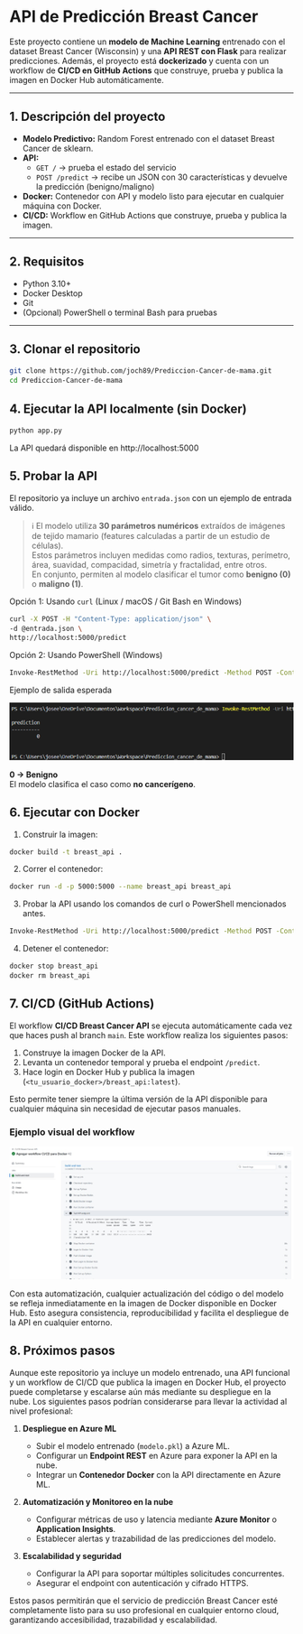 # API de Predicción Breast Cancer

Este proyecto contiene un **modelo de Machine Learning** entrenado con el dataset Breast Cancer (Wisconsin) y una **API REST con Flask** para realizar predicciones. Además, el proyecto está **dockerizado** y cuenta con un workflow de **CI/CD en GitHub Actions** que construye, prueba y publica la imagen en Docker Hub automáticamente.

---

## 1. Descripción del proyecto

- **Modelo Predictivo:** Random Forest entrenado con el dataset Breast Cancer de sklearn.
- **API:**  
  - `GET /` → prueba el estado del servicio  
  - `POST /predict` → recibe un JSON con 30 características y devuelve la predicción (benigno/maligno)
- **Docker:** Contenedor con API y modelo listo para ejecutar en cualquier máquina con Docker.
- **CI/CD:** Workflow en GitHub Actions que construye, prueba y publica la imagen.

---

## 2. Requisitos

- Python 3.10+
- Docker Desktop
- Git
- (Opcional) PowerShell o terminal Bash para pruebas

---

## 3. Clonar el repositorio

```bash
git clone https://github.com/joch89/Prediccion-Cancer-de-mama.git
cd Prediccion-Cancer-de-mama
```

## 4. Ejecutar la API localmente (sin Docker)

```bash
python app.py
```
La API quedará disponible en http://localhost:5000

## 5. Probar la API
El repositorio ya incluye un archivo `entrada.json` con un ejemplo de entrada válido.

> ℹ️ El modelo utiliza **30 parámetros numéricos** extraídos de imágenes de tejido mamario (features calculadas a partir de un estudio de células).  
> Estos parámetros incluyen medidas como radios, texturas, perímetro, área, suavidad, compacidad, simetría y fractalidad, entre otros.  
> En conjunto, permiten al modelo clasificar el tumor como **benigno (0)** o **maligno (1)**.


Opción 1: Usando `curl` (Linux / macOS / Git Bash en Windows)
```bash
curl -X POST -H "Content-Type: application/json" \
-d @entrada.json \
http://localhost:5000/predict
```

Opción 2: Usando PowerShell (Windows)
```bash
Invoke-RestMethod -Uri http://localhost:5000/predict -Method POST -ContentType "application/json" -Body (Get-Content .\entrada.json -Raw)
```  

Ejemplo de salida esperada

![Resultado esperado](images/image1.png)

**0 → Benigno**  
  El modelo clasifica el caso como **no cancerígeno**.  

## 6. Ejecutar con Docker
1. Construir la imagen:
```bash
docker build -t breast_api .
```

2. Correr el contenedor:
```bash
docker run -d -p 5000:5000 --name breast_api breast_api
```

3. Probar la API usando los comandos de curl o PowerShell mencionados antes.
```bash
Invoke-RestMethod -Uri http://localhost:5000/predict -Method POST -ContentType "application/json" -Body (Get-Content .\entrada.json -Raw)
```

4. Detener el contenedor:
```bash
docker stop breast_api
docker rm breast_api
```

## 7. CI/CD (GitHub Actions)

El workflow **CI/CD Breast Cancer API** se ejecuta automáticamente cada vez que haces push al branch `main`. Este workflow realiza los siguientes pasos:

1. Construye la imagen Docker de la API.
2. Levanta un contenedor temporal y prueba el endpoint `/predict`.
3. Hace login en Docker Hub y publica la imagen (`<tu_usuario_docker>/breast_api:latest`).

Esto permite tener siempre la última versión de la API disponible para cualquier máquina sin necesidad de ejecutar pasos manuales.

### Ejemplo visual del workflow

![Workflow CI/CD](images/image2.png)

Con esta automatización, cualquier actualización del código o del modelo se refleja inmediatamente en la imagen de Docker disponible en Docker Hub. Esto asegura consistencia, reproducibilidad y facilita el despliegue de la API en cualquier entorno.

## 8. Próximos pasos

Aunque este repositorio ya incluye un modelo entrenado, una API funcional y un workflow de CI/CD que publica la imagen en Docker Hub, el proyecto puede completarse y escalarse aún más mediante su despliegue en la nube. Los siguientes pasos podrían considerarse para llevar la actividad al nivel profesional:

1. **Despliegue en Azure ML**  
   - Subir el modelo entrenado (`modelo.pkl`) a Azure ML.  
   - Configurar un **Endpoint REST** en Azure para exponer la API en la nube.  
   - Integrar un **Contenedor Docker** con la API directamente en Azure ML.

2. **Automatización y Monitoreo en la nube**  
   - Configurar métricas de uso y latencia mediante **Azure Monitor** o **Application Insights**.  
   - Establecer alertas y trazabilidad de las predicciones del modelo.  

3. **Escalabilidad y seguridad**  
   - Configurar la API para soportar múltiples solicitudes concurrentes.  
   - Asegurar el endpoint con autenticación y cifrado HTTPS.  

Estos pasos permitirán que el servicio de predicción Breast Cancer esté completamente listo para su uso profesional en cualquier entorno cloud, garantizando accesibilidad, trazabilidad y escalabilidad.
